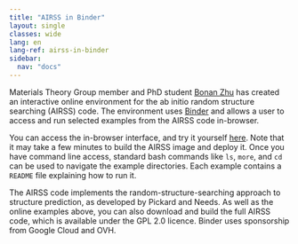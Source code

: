 ```yaml
---
title: "AIRSS in Binder"
layout: single
classes: wide
lang: en
lang-ref: airss-in-binder
sidebar:
  nav: "docs"
---
```


Materials Theory Group member and PhD student [Bonan Zhu](https://www.mtg.msm.cam.ac.uk/People/zhu) has created an interactive online environment for the ab initio random structure searching (AIRSS) code. The environment uses [Binder](https://mybinder.org/) and allows a user to access and run selected examples from the AIRSS code in-browser.

You can access the in-browser interface, and try it yourself [here](https://mybinder.org/v2/gl/airss%2Fairss-demo/master?urlpath=terminals/1). Note that it may take a few minutes to build the AIRSS image and deploy it. Once you have command line access, standard bash commands like `ls`, `more`, and `cd` can be used to navigate the example directories. Each example contains a `README` file explaining how to run it.

The AIRSS code implements the random-structure-searching approach to structure prediction, as developed by Pickard and Needs. As well as the online examples above, you can also download and build the full AIRSS code, which is available under the GPL 2.0 licence. Binder uses sponsorship from Google Cloud and OVH.
